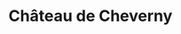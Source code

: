 ---
guid: "5b36a04490a6"
title: "Château de Cheverny"
latlng: "47.500202, 1.457951"
youtubeId: "8Sa1s8IIPaM" 
---